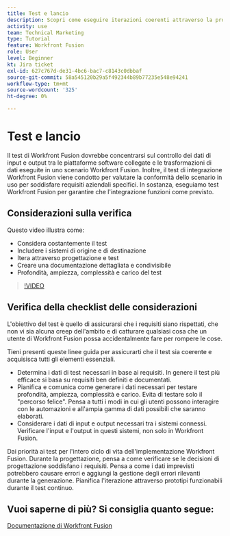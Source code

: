 ```yaml
---
title: Test e lancio
description: Scopri come eseguire iterazioni coerenti attraverso la progettazione e il test e creare una documentazione dettagliata e condivisibile quando utilizzi [!DNL Adobe Workfront Fusion].
activity: use
team: Technical Marketing
type: Tutorial
feature: Workfront Fusion
role: User
level: Beginner
kt: Jira ticket
exl-id: 627c767d-de31-4bc6-bac7-c8143c0dbbaf
source-git-commit: 58a545120b29a5f492344b89b77235e548e94241
workflow-type: tm+mt
source-wordcount: '325'
ht-degree: 0%

---
```


# Test e lancio

Il test di Workfront Fusion dovrebbe concentrarsi sul controllo dei dati di input e output tra le piattaforme software collegate e le trasformazioni di dati eseguite in uno scenario Workfront Fusion. Inoltre, il test di integrazione Workfront Fusion viene condotto per valutare la conformità dello scenario in uso per soddisfare requisiti aziendali specifici. In sostanza, eseguiamo test Workfront Fusion per garantire che l&#39;integrazione funzioni come previsto.

## Considerazioni sulla verifica

Questo video illustra come:

* Considera costantemente il test
* Includere i sistemi di origine e di destinazione
* Itera attraverso progettazione e test
* Creare una documentazione dettagliata e condivisibile
* Profondità, ampiezza, complessità e carico del test

>[!VIDEO](https://video.tv.adobe.com/v/335315/?quality=12)

## Verifica della checklist delle considerazioni

L&#39;obiettivo del test è quello di assicurarsi che i requisiti siano rispettati, che non vi sia alcuna creep dell&#39;ambito e di catturare qualsiasi cosa che un utente di Workfront Fusion possa accidentalmente fare per rompere le cose.

Tieni presenti queste linee guida per assicurarti che il test sia coerente e acquisisca tutti gli elementi essenziali.

* Determina i dati di test necessari in base ai requisiti. In genere il test più efficace si basa su requisiti ben definiti e documentati.
* Pianifica e comunica come generare i dati necessari per testare profondità, ampiezza, complessità e carico. Evita di testare solo il &quot;percorso felice&quot;. Pensa a tutti i modi in cui gli utenti possono interagire con le automazioni e all&#39;ampia gamma di dati possibili che saranno elaborati.
* Considerare i dati di input e output necessari tra i sistemi connessi. Verificare l&#39;input e l&#39;output in questi sistemi, non solo in Workfront Fusion.

Dai priorità ai test per l&#39;intero ciclo di vita dell&#39;implementazione Workfront Fusion. Durante la progettazione, pensa a come verificare se le decisioni di progettazione soddisfano i requisiti. Pensa a come i dati imprevisti potrebbero causare errori e aggiungi la gestione degli errori rilevanti durante la generazione. Pianifica l&#39;iterazione attraverso prototipi funzionabili durante il test continuo.

## Vuoi saperne di più? Si consiglia quanto segue:

[Documentazione di Workfront Fusion](https://experienceleague.adobe.com/docs/workfront/using/adobe-workfront-fusion/workfront-fusion-2.html?lang=en)
